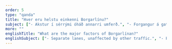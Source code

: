 ```yaml
---
order: 5
type: "qanda"
title: "Hver eru helstu einkenni Borgarlínu?"
subject: ["- Akstur í sérrými óháð annarri umferð.", "- Forgangur á gatnamótum.", "- Jafnt yfirborð án hraðahindrana sem gerir aksturinn þægilegan fyrir farþega.", "- Stoppistöðvar sem eru við sérrýmið þannig að vagnarnir þurfa ekki að sveiflast inn og út við stöðvarnar.", "- Aðgengi við stöðvar er óhindrað, þannig að hægt er að ganga beint inn í vagnana af brautarpöllum.", "- Vagnar Borgarlínu eru stærri en strætisvagnar og geta tekið um 150-200 farþega.", "- Áreiðanlegur ferðatími og há tíðni, þ.e. 7,5-10 mín á milli vagna."]
more: ""
englishTitle: "What are the major factors of Borgarlínan?"
englishSubject: ["- Separate lanes, unaffected by other traffic.", "- Priority at intersections.", "- Even surface without speed bumps, making the drive more comfortable for passengers.", "- Bus stops located by the separate lanes", "- Access to bus stops is easy, so you can walk directly into the vehicles from the platforms.", "- Bus Rapid Transit buses are larger than regular buses and can carry 150-200 passengers.", "- Schedule is reliable and frequent, with 7.5-10 minutes between buses."]
---
```

